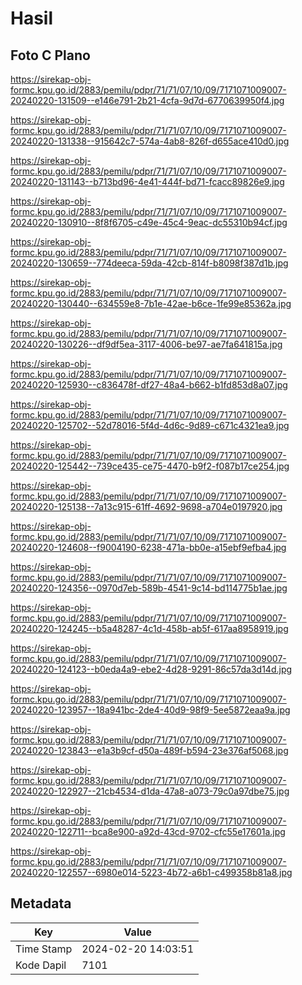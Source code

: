# Hasil

## Foto C Plano

https://sirekap-obj-formc.kpu.go.id/2883/pemilu/pdpr/71/71/07/10/09/7171071009007-20240220-131509--e146e791-2b21-4cfa-9d7d-6770639950f4.jpg

https://sirekap-obj-formc.kpu.go.id/2883/pemilu/pdpr/71/71/07/10/09/7171071009007-20240220-131338--915642c7-574a-4ab8-826f-d655ace410d0.jpg

https://sirekap-obj-formc.kpu.go.id/2883/pemilu/pdpr/71/71/07/10/09/7171071009007-20240220-131143--b713bd96-4e41-444f-bd71-fcacc89826e9.jpg

https://sirekap-obj-formc.kpu.go.id/2883/pemilu/pdpr/71/71/07/10/09/7171071009007-20240220-130910--8f8f6705-c49e-45c4-9eac-dc55310b94cf.jpg

https://sirekap-obj-formc.kpu.go.id/2883/pemilu/pdpr/71/71/07/10/09/7171071009007-20240220-130659--774deeca-59da-42cb-814f-b8098f387d1b.jpg

https://sirekap-obj-formc.kpu.go.id/2883/pemilu/pdpr/71/71/07/10/09/7171071009007-20240220-130440--634559e8-7b1e-42ae-b6ce-1fe99e85362a.jpg

https://sirekap-obj-formc.kpu.go.id/2883/pemilu/pdpr/71/71/07/10/09/7171071009007-20240220-130226--df9df5ea-3117-4006-be97-ae7fa641815a.jpg

https://sirekap-obj-formc.kpu.go.id/2883/pemilu/pdpr/71/71/07/10/09/7171071009007-20240220-125930--c836478f-df27-48a4-b662-b1fd853d8a07.jpg

https://sirekap-obj-formc.kpu.go.id/2883/pemilu/pdpr/71/71/07/10/09/7171071009007-20240220-125702--52d78016-5f4d-4d6c-9d89-c671c4321ea9.jpg

https://sirekap-obj-formc.kpu.go.id/2883/pemilu/pdpr/71/71/07/10/09/7171071009007-20240220-125442--739ce435-ce75-4470-b9f2-f087b17ce254.jpg

https://sirekap-obj-formc.kpu.go.id/2883/pemilu/pdpr/71/71/07/10/09/7171071009007-20240220-125138--7a13c915-61ff-4692-9698-a704e0197920.jpg

https://sirekap-obj-formc.kpu.go.id/2883/pemilu/pdpr/71/71/07/10/09/7171071009007-20240220-124608--f9004190-6238-471a-bb0e-a15ebf9efba4.jpg

https://sirekap-obj-formc.kpu.go.id/2883/pemilu/pdpr/71/71/07/10/09/7171071009007-20240220-124356--0970d7eb-589b-4541-9c14-bd114775b1ae.jpg

https://sirekap-obj-formc.kpu.go.id/2883/pemilu/pdpr/71/71/07/10/09/7171071009007-20240220-124245--b5a48287-4c1d-458b-ab5f-617aa8958919.jpg

https://sirekap-obj-formc.kpu.go.id/2883/pemilu/pdpr/71/71/07/10/09/7171071009007-20240220-124123--b0eda4a9-ebe2-4d28-9291-86c57da3d14d.jpg

https://sirekap-obj-formc.kpu.go.id/2883/pemilu/pdpr/71/71/07/10/09/7171071009007-20240220-123957--18a941bc-2de4-40d9-98f9-5ee5872eaa9a.jpg

https://sirekap-obj-formc.kpu.go.id/2883/pemilu/pdpr/71/71/07/10/09/7171071009007-20240220-123843--e1a3b9cf-d50a-489f-b594-23e376af5068.jpg

https://sirekap-obj-formc.kpu.go.id/2883/pemilu/pdpr/71/71/07/10/09/7171071009007-20240220-122927--21cb4534-d1da-47a8-a073-79c0a97dbe75.jpg

https://sirekap-obj-formc.kpu.go.id/2883/pemilu/pdpr/71/71/07/10/09/7171071009007-20240220-122711--bca8e900-a92d-43cd-9702-cfc55e17601a.jpg

https://sirekap-obj-formc.kpu.go.id/2883/pemilu/pdpr/71/71/07/10/09/7171071009007-20240220-122557--6980e014-5223-4b72-a6b1-c499358b81a8.jpg


## Metadata

| Key        | Value               |
| ---------- | ------------------- |
| Time Stamp | 2024-02-20 14:03:51 |
| Kode Dapil | 7101                |



